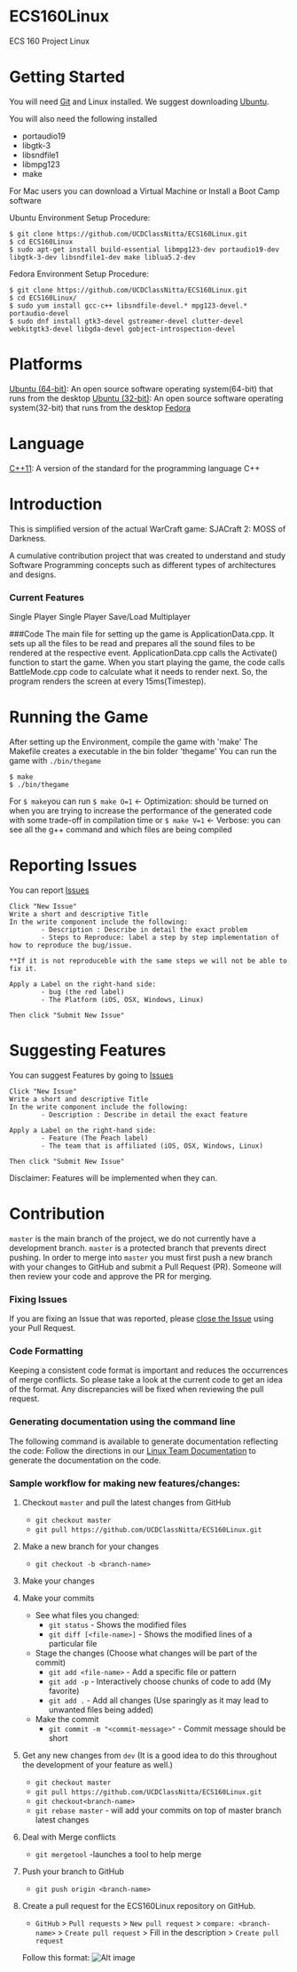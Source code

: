 # ECS160Linux
ECS 160 Project Linux

# Getting Started
You will need [Git](https://git-scm.com/download/) and Linux installed.
We suggest downloading [Ubuntu](https://www.ubuntu.com/download/desktop).

You will also need the following installed
- portaudio19
- libgtk-3
- libsndfile1
- libmpg123
- make

For Mac users you can download a Virtual Machine or Install a Boot Camp software

Ubuntu Environment Setup Procedure:
```
$ git clone https://github.com/UCDClassNitta/ECS160Linux.git
$ cd ECS160Linux
$ sudo apt-get install build-essential libmpg123-dev portaudio19-dev libgtk-3-dev libsndfile1-dev make liblua5.2-dev
```

Fedora Environment Setup Procedure:
```
$ git clone https://github.com/UCDClassNitta/ECS160Linux.git
$ cd ECS160Linux/
$ sudo yum install gcc-c++ libsndfile-devel.* mpg123-devel.* portaudio-devel
$ sudo dnf install gtk3-devel gstreamer-devel clutter-devel webkitgtk3-devel libgda-devel gobject-introspection-devel
```


# Platforms
[Ubuntu (64-bit)](https://www.ubuntu.com/download/desktop): An open source software operating system(64-bit) that runs from the desktop
[Ubuntu (32-bit)](https://www.ubuntu.com/download/desktop): An open source software operating system(32-bit) that runs from the desktop
[Fedora](https://getfedora.org/en/workstation/download/)

# Language
[C++11](http://www.cplusplus.com/info/description/): A version of the standard for the programming language C++

# Introduction
This is simplified version of the actual WarCraft game: SJACraft 2: MOSS of Darkness.

A cumulative contribution project that was created to understand and study Software Programming concepts such as different types of architectures and designs.
### Current Features
Single Player
Single Player Save/Load
Multiplayer

###Code
The main file for setting up the game is ApplicationData.cpp. It sets up all the files to be read and prepares all the sound files to be rendered at the respective event.
ApplicationData.cpp calls the Activate() function to start the game. When you start playing the game, the code calls BattleMode.cpp code to calculate what it needs to render next.
So, the program renders the screen at every 15ms(Timestep).


# Running the Game
After setting up the Environment, compile the game with 'make'
The Makefile creates a executable in the bin folder 'thegame'
You can run the game with ```./bin/thegame```

```
$ make
$ ./bin/thegame
```

For `$ make`you can run
`$ make O=1` <- Optimization: should be turned on when you are trying to increase the performance of the generated code with some trade-off in compilation time
or
`$ make V=1` <- Verbose: you can see all the g++ command and which files are being compiled

# Reporting Issues
You can report [Issues](https://github.com/UCDClassNitta/ECS160Linux/issues)
```
Click "New Issue"
Write a short and descriptive Title
In the write component include the following:
        - Description : Describe in detail the exact problem
        - Steps to Reproduce: label a step by step implementation of how to reproduce the bug/issue.

**If it is not reproduceble with the same steps we will not be able to fix it.

Apply a Label on the right-hand side:
        - bug (the red label)
        - The Platform (iOS, OSX, Windows, Linux)

Then click "Submit New Issue"
```

# Suggesting Features
You can suggest Features by going to [Issues](https://github.com/UCDClassNitta/ECS160Linux/issues)
```
Click "New Issue"
Write a short and descriptive Title
In the write component include the following:
        - Description : Describe in detail the exact feature

Apply a Label on the right-hand side:
        - Feature (The Peach label)
        - The team that is affiliated (iOS, OSX, Windows, Linux)

Then click "Submit New Issue"
```
Disclaimer: Features will be implemented when they can.

# Contribution

`master` is the main branch of the project, we do not currently have a development branch. `master` is a protected branch that prevents direct pushing.
In order to merge into `master` you must first push a new branch with your changes to GitHub and submit a Pull Request (PR). Someone will then review your code and approve the PR for merging.

### Fixing Issues

If you are fixing an Issue that was reported, please [close the Issue](https://help.github.com/articles/closing-issues-using-keywords/) using your Pull Request.

### Code Formatting

Keeping a consistent code format is important and reduces the occurrences of merge conflicts.
So please take a look at the current code to get an idea of the format. Any discrepancies will be fixed when reviewing the pull request.


### Generating documentation using the command line
The following command is available to generate documentation reflecting the code:
Follow the directions in our [Linux Team Documentation](https://github.com/UCDClassNitta/ECS160Docs/tree/master/LinuxDocumentation) to generate the documentation on the code.

### Sample workflow for making new features/changes:
  1. Checkout `master` and pull the latest changes from GitHub
     - `git checkout master`
     - `git pull https://github.com/UCDClassNitta/ECS160Linux.git`
  2. Make a new branch for your changes
     - `git checkout -b <branch-name>`
  3. Make your changes
  4. Make your commits
     - See what files you changed:
       - `git status`  - Shows the modified files
       - `git diff [<file-name>]` - Shows the modified lines of a particular file
     - Stage the changes (Choose what changes will be part of the commit)
       - `git add <file-name>` - Add a specific file or pattern
       - `git add -p` - Interactively choose chunks of code to add (My favorite)
       - `git add .` - Add all changes (Use sparingly as it may lead to unwanted files being added)
     - Make the commit
       - `git commit -m "<commit-message>"` - Commit message should be short
  5. Get any new changes from `dev` (It is a good idea to do this throughout the development of your feature as well.)
     - `git checkout master`
     - `git pull https://github.com/UCDClassNitta/ECS160Linux.git`
     - `git checkout<branch-name>`
     - `git rebase master` - will add your commits on top of master branch latest changes
  6. Deal with Merge conflicts
     - `git mergetool` -launches a tool to help merge
  5. Push your branch to GitHub
     - `git push origin <branch-name>`
  6. Create a pull request for the ECS160Linux repository on GitHub.
     - `GitHub` > `Pull requests` >  `New pull request` > `compare: <branch-name>` > `Create pull request` > Fill in the description > `Create pull request`

      Follow this format:
      ![Alt image](https://cdn.discordapp.com/attachments/365626067500793856/368570684059811850/unknown.png)
